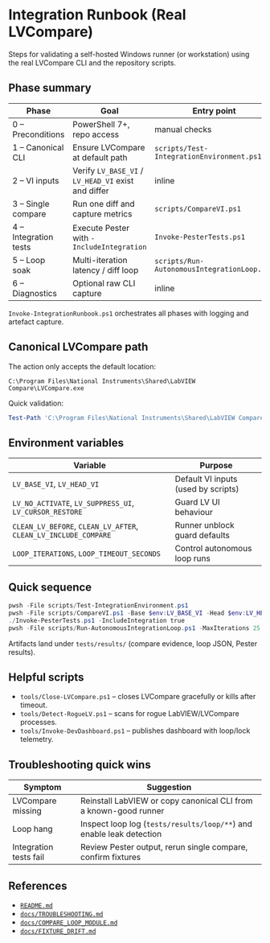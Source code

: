 <!-- markdownlint-disable-next-line MD041 -->
# Integration Runbook (Real LVCompare)

Steps for validating a self-hosted Windows runner (or workstation) using the real LVCompare
CLI and the repository scripts.

## Phase summary

| Phase | Goal | Entry point |
| ----- | ---- | ----------- |
| 0 – Preconditions | PowerShell 7+, repo access | manual checks |
| 1 – Canonical CLI | Ensure LVCompare at default path | `scripts/Test-IntegrationEnvironment.ps1` |
| 2 – VI inputs | Verify `LV_BASE_VI` / `LV_HEAD_VI` exist and differ | inline |
| 3 – Single compare | Run one diff and capture metrics | `scripts/CompareVI.ps1` |
| 4 – Integration tests | Execute Pester with `-IncludeIntegration` | `Invoke-PesterTests.ps1` |
| 5 – Loop soak | Multi-iteration latency / diff loop | `scripts/Run-AutonomousIntegrationLoop.ps1` |
| 6 – Diagnostics | Optional raw CLI capture | inline |

`Invoke-IntegrationRunbook.ps1` orchestrates all phases with logging and artefact capture.

## Canonical LVCompare path

The action only accepts the default location:

```text
C:\Program Files\National Instruments\Shared\LabVIEW Compare\LVCompare.exe
```

Quick validation:

```powershell
Test-Path 'C:\Program Files\National Instruments\Shared\LabVIEW Compare\LVCompare.exe'
```

## Environment variables

| Variable | Purpose |
| -------- | ------- |
| `LV_BASE_VI`, `LV_HEAD_VI` | Default VI inputs (used by scripts) |
| `LV_NO_ACTIVATE`, `LV_SUPPRESS_UI`, `LV_CURSOR_RESTORE` | Guard LV UI behaviour |
| `CLEAN_LV_BEFORE`, `CLEAN_LV_AFTER`, `CLEAN_LV_INCLUDE_COMPARE` | Runner unblock guard defaults |
| `LOOP_ITERATIONS`, `LOOP_TIMEOUT_SECONDS` | Control autonomous loop runs |

## Quick sequence

```powershell
pwsh -File scripts/Test-IntegrationEnvironment.ps1
pwsh -File scripts/CompareVI.ps1 -Base $env:LV_BASE_VI -Head $env:LV_HEAD_VI
./Invoke-PesterTests.ps1 -IncludeIntegration true
pwsh -File scripts/Run-AutonomousIntegrationLoop.ps1 -MaxIterations 25
```

Artifacts land under `tests/results/` (compare evidence, loop JSON, Pester results).

## Helpful scripts

- `tools/Close-LVCompare.ps1` – closes LVCompare gracefully or kills after timeout.
- `tools/Detect-RogueLV.ps1` – scans for rogue LabVIEW/LVCompare processes.
- `tools/Invoke-DevDashboard.ps1` – publishes dashboard with loop/lock telemetry.

## Troubleshooting quick wins

| Symptom | Suggestion |
| ------- | ---------- |
| LVCompare missing | Reinstall LabVIEW or copy canonical CLI from a known-good runner |
| Loop hang | Inspect loop log (`tests/results/loop/**`) and enable leak detection |
| Integration tests fail | Review Pester output, rerun single compare, confirm fixtures |

## References

- [`README.md`](../README.md)
- [`docs/TROUBLESHOOTING.md`](./TROUBLESHOOTING.md)
- [`docs/COMPARE_LOOP_MODULE.md`](./COMPARE_LOOP_MODULE.md)
- [`docs/FIXTURE_DRIFT.md`](./FIXTURE_DRIFT.md)
